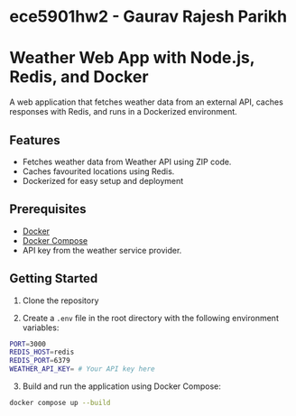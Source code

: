 # ece5901hw2 - Gaurav Rajesh Parikh
# Weather Web App with Node.js, Redis, and Docker

A web application that fetches weather data from an external API, caches responses with Redis, and runs in a Dockerized environment.

## Features

- Fetches weather data from Weather API using ZIP code.
- Caches favourited locations using Redis. 
- Dockerized for easy setup and deployment

## Prerequisites

- [Docker](https://docs.docker.com/get-docker/)
- [Docker Compose](https://docs.docker.com/compose/install/)
- API key from the weather service provider. 

## Getting Started

1. Clone the repository

2. Create a `.env` file in the root directory with the following environment variables:

```bash
PORT=3000
REDIS_HOST=redis
REDIS_PORT=6379
WEATHER_API_KEY= # Your API key here
```
3. Build and run the application using Docker Compose:

```bash
docker compose up --build
```
